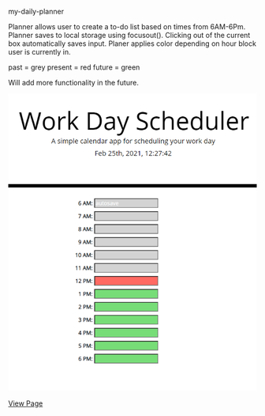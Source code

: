 my-daily-planner

Planner allows user to create a to-do list based on times from 6AM-6Pm.
Planner saves to local storage using focusout(). Clicking out of the current box automatically saves input. Planer applies color depending on hour block user
is currently in.

past = grey
present = red
future = green

Will add more functionality in the future.


<img src="https://github.com/ward438/my-daily-planner/blob/main/assets/Capture.PNG" alt="Quiz Preview"
width="1000px"/>

<a href="https://ward438.github.io/my-daily-planner/"> View Page </a>
